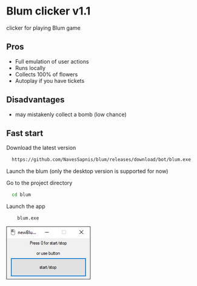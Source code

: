 
# Blum clicker v1.1

clicker for playing Blum game
 


## Pros
- Full emulation of user actions 
- Runs locally
- Collects 100% of flowers
- Autoplay if you have tickets
## Disadvantages
- may mistakenly collect a bomb (low chance)



## Fast start

Download the latest version
```bash
  https://github.com/NavesSapnis/blum/releases/download/bot/blum.exe
```
Launch the blum (only the desktop version is supported for now)

Go to the project directory

```bash
  cd blum
```

Launch the app

```bash
    blum.exe
```


![Logo](https://github.com/NavesSapnis/blum/blob/main/newBlum_4Auf3q5kOs.png?raw=true)

